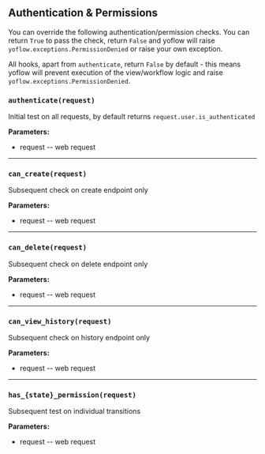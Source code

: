 ## Authentication & Permissions

You can override the following authentication/permission checks. You can return `True` to pass the check, return `False` and yoflow will raise `yoflow.exceptions.PermissionDenied` or raise your own exception.

All hooks, apart from `authenticate`, return `False` by default - this means yoflow will prevent execution of the view/workflow logic and raise `yoflow.exceptions.PermissionDenied`.

### `authenticate(request)`

Initial test on all requests, by default returns `request.user.is_authenticated`

**Parameters:**

* request -- web request

* * *

### `can_create(request)`

Subsequent check on create endpoint only

**Parameters:**

* request -- web request

* * *

### `can_delete(request)`

Subsequent check on delete endpoint only

**Parameters:**

* request -- web request

* * *

### `can_view_history(request)`

Subsequent check on history endpoint only

**Parameters:**

* request -- web request

* * *

### `has_{state}_permission(request)`

Subsequent test on individual transitions

**Parameters:**

* request -- web request
